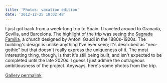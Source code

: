```yaml
---
title: 'Photos: vacation edition'
date: '2012-12-25 18:02:48'
---
```



I just got back from a week-long trip to Spain. I traveled around to Granada, Sevilla, and Barcelona. The highlight of the trip was seeing the [Sagrada Familia](http://en.wikipedia.org/wiki/Sagrada_Fam%C3%ADlia), a church designed by Antoni Gaudi in the 1880s-1920s. The building's design is unlike anything I've ever seen; it's described as "neo-gothic" but that doesn't really express the uniqueness of it. The most interesting thing, though, is that it's still being built, and isn't expected to be completed until the late 2020s. I guess I just admire the outrageous ambitiousness of the project. Anyways, here's some photos from the trip.

[Gallery permalink](https://picasaweb.google.com/106395605016970515893/Spain?authuser=0&feat=directlink)



